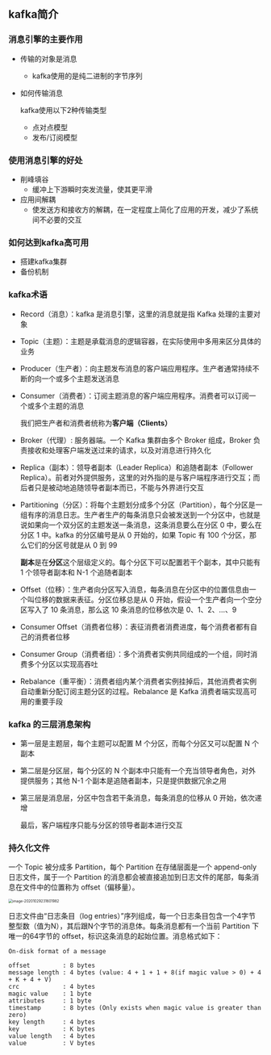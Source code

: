## kafka简介

### 消息引擎的主要作用

- 传输的对象是消息

  - kafka使用的是纯二进制的字节序列

- 如何传输消息

  kafka使用以下2种传输类型

  - 点对点模型
  - 发布/订阅模型

### 使用消息引擎的好处

- 削峰填谷
  - 缓冲上下游瞬时突发流量，使其更平滑
- 应用间解耦
  - 使发送方和接收方的解耦，在一定程度上简化了应用的开发，减少了系统间不必要的交互

### 如何达到kafka高可用

- 搭建kafka集群
- 备份机制

### kafka术语

- Record（消息）：kafka 是消息引擎，这里的消息就是指 Kafka 处理的主要对象

- Topic（主题）：主题是承载消息的逻辑容器，在实际使用中多用来区分具体的业务

- Producer（生产者）：向主题发布消息的客户端应用程序。生产者通常持续不断的向一个或多个主题发送消息

- Consumer（消费者）：订阅主题消息的客户端应用程序。消费者可以订阅一个或多个主题的消息

  我们把生产者和消费者统称为**客户端（Clients）**

- Broker（代理）: 服务器端。一个 Kafka 集群由多个 Broker 组成，Broker 负责接收和处理客户端发送过来的请求，以及对消息进行持久化

- Replica（副本）：领导者副本（Leader Replica）和追随者副本（Follower Replica）。前者对外提供服务，这里的对外指的是与客户端程序进行交互；而后者只是被动地追随领导者副本而已，不能与外界进行交互

- Partitioning（分区）：将每个主题划分成多个分区（Partition），每个分区是一组有序的消息日志。生产者生产的每条消息只会被发送到一个分区中，也就是说如果向一个双分区的主题发送一条消息，这条消息要么在分区 0 中，要么在分区 1 中。kafka 的分区编号是从 0 开始的，如果 Topic 有 100 个分区，那么它们的分区号就是从 0 到 99

  **副本**是在**分区**这个层级定义的。每个分区下可以配置若干个副本，其中只能有 1 个领导者副本和 N-1 个追随者副本

- Offset（位移）：生产者向分区写入消息，每条消息在分区中的位置信息由一个叫位移的数据来表征。分区位移总是从 0 开始，假设一个生产者向一个空分区写入了 10 条消息，那么这 10 条消息的位移依次是 0、1、2、…、9

- Consumer Offset（消费者位移）：表征消费者消费进度，每个消费者都有自己的消费者位移

- Consumer Group（消费者组）：多个消费者实例共同组成的一个组，同时消费多个分区以实现高吞吐

- Rebalance（重平衡）：消费者组内某个消费者实例挂掉后，其他消费者实例自动重新分配订阅主题分区的过程。Rebalance 是 Kafka 消费者端实现高可用的重要手段

### kafka 的三层消息架构

- 第一层是主题层，每个主题可以配置 M 个分区，而每个分区又可以配置 N 个副本

- 第二层是分区层，每个分区的 N 个副本中只能有一个充当领导者角色，对外提供服务；其他 N-1 个副本是追随者副本，只是提供数据冗余之用

- 第三层是消息层，分区中包含若干条消息，每条消息的位移从 0 开始，依次递增

  最后，客户端程序只能与分区的领导者副本进行交互

### 持久化文件

一个 Topic 被分成多 Partition，每个 Partition 在存储层面是一个 append-only 日志文件，属于一个 Partition 的消息都会被直接追加到日志文件的尾部，每条消息在文件中的位置称为 offset（偏移量）。

<img src="/Users/xugang/Desktop/workspace/gopher-guide/docs/消息队列/kafka/assets/image-20201029231601982.png" alt="image-20201029231601982" style="zoom:50%;" />

日志文件由“日志条目（log entries）”序列组成，每一个日志条目包含一个4字节整型数（值为N），其后跟N个字节的消息体。每条消息都有一个当前 Partition 下唯一的64字节的 offset，标识这条消息的起始位置。消息格式如下：

```
On-disk format of a message

offset         : 8 bytes 
message length : 4 bytes (value: 4 + 1 + 1 + 8(if magic value > 0) + 4 + K + 4 + V)
crc            : 4 bytes
magic value    : 1 byte
attributes     : 1 byte
timestamp      : 8 bytes (Only exists when magic value is greater than zero)
key length     : 4 bytes
key            : K bytes
value length   : 4 bytes
value          : V bytes
```

